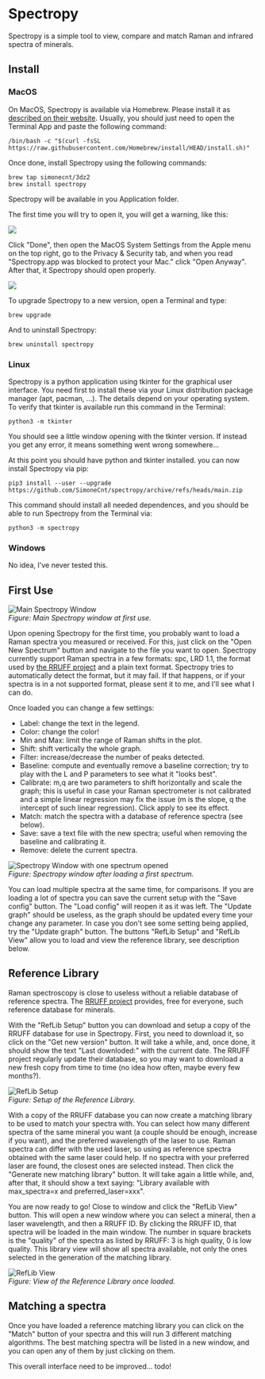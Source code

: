 
Spectropy
=========

Spectropy is a simple tool to view, compare and match Raman and infrared spectra of
minerals.

Install
-------

### MacOS

On MacOS, Spectropy is available via Homebrew. Please install it as [described on their
website](https://brew.sh/). Usually, you should just need to open the Terminal
App and paste the following command:

    /bin/bash -c "$(curl -fsSL https://raw.githubusercontent.com/Homebrew/install/HEAD/install.sh)"

Once done, install Spectropy using the following commands:

    brew tap simonecnt/3dz2
    brew install spectropy

Spectropy will be available in you Application folder.

The first time you will try to open it, you will get a warning, like this:

![](figures/spectropy-malware.png)

Click "Done", then open the MacOS System Settings from the Apple menu on the top right, go to the 
Privacy & Security tab, and when you read "Spectropy.app was blocked to protect your Mac." click "Open Anyway".
After that, it Spectropy should open properly.

![](figures/spectropy-system-settings.png)

To upgrade Spectropy to a new version, open a Terminal and type:

    brew upgrade

And to uninstall Spectropy:

    brew uninstall spectropy



### Linux

Spectropy is a python application using tkinter for the graphical user
interface. You need first to install these via your Linux distribution 
package manager (apt, pacman, ...). The details depend on your operating
system. To verify that tkinter is available run this command in the Terminal:

    python3 -m tkinter

You should see a little window opening with the tkinter version. If instead you
get any error, it means something went wrong somewhere...

At this point you should have python and tkinter installed. you can now install
Spectropy via pip:

    pip3 install --user --upgrade https://github.com/SimoneCnt/spectropy/archive/refs/heads/main.zip

This command should install all needed dependences, and you should be able to
run Spectropy from the Terminal via:

    python3 -m spectropy



### Windows

No idea, I've never tested this. 


First Use
---------

![Main Spectropy Window](figures/spectropy-main.png)  
*Figure: Main Spectropy window at first use.*

Upon opening Spectropy for the first time, you probably want to load a Raman
spectra you measured or received. For this, just click on the "Open New
Spectrum" button and navigate to the file you want to open. Spectropy currently
support Raman spectra in a few formats: spc, LRD 1.1, the format used by [the
RRUFF project](https://rruff.info/) and a plain text format. Spectropy tries to
automatically detect the format, but it may fail. If that happens, or if your
spectra is in a not supported format, please sent it to me, and I'll see what I
can do.

Once loaded you can change a few settings: 
 - Label: change the text in the legend.
 - Color: change the color!
 - Min and Max: limit the range of Raman shifts in the plot.
 - Shift: shift vertically the whole graph.
 - Filter: increase/decrease the number of peaks detected.
 - Baseline: compute and eventually remove a baseline correction; try to play
   with the L and P parameters to see what it "looks best".
 - Calibrate: m,q are two parameters to shift horizontally and scale the graph;
   this is useful in case your Raman spectrometer is not calibrated and a 
   simple linear regression may fix the issue (m is the slope, q the intercept
   of such linear regression). Click apply to see its effect.
 - Match: match the spectra with a database of reference spectra (see below).
 - Save: save a text file with the new spectra; useful when removing the
   baseline and calibrating it.
 - Remove: delete the current spectra.

![Spectropy Window with one spectrum opened](figures/spectropy-spectrum.png)  
*Figure: Spectropy window after loading a first spectrum.*

You can load multiple spectra at the same time, for comparisons. If you are
loading a lot of spectra you can save the current setup with the "Save config"
button. The "Load config" will reopen it as it was left. The "Update graph"
should be useless, as the graph should be updated every time your change any
parameter. In case you don't see  some setting being applied, try the "Update
graph" button. The buttons "RefLib Setup" and "RefLib View" allow you to load
and view the reference library, see description below.


Reference Library
-----------------

Raman spectroscopy is close to useless without a reliable database of reference
spectra. The [RRUFF project](https://rruff.info/) provides, free for everyone,
such reference database for minerals.

With the "RefLib Setup" button you can download and setup a copy of the RRUFF
database for use in Spectropy. First, you need to download it, so click on the
"Get new version" button. It will take a while, and, once done, it should show
the text "Last downloded:" with the current date. The RRUFF project regularly
update their database, so you may want to download a new fresh copy from time
to time (no idea how often, maybe every few months?).

![RefLib Setup](figures/spectropy-reflib-setup.png)  
*Figure: Setup of the Reference Library.*

With a copy of the RRUFF database you can now create a matching library to be
used to match your spectra with. You can select how many different spectra of
the same mineral you want (a couple should be enough, increase if you want),
and the preferred wavelength of the laser to use. Raman spectra can differ with
the used laser, so using as reference spectra obtained with the same laser
could help. If no spectra with your preferred laser are found, the closest ones
are selected instead. Then click the "Generate new matching library" button. It
will take again a little while, and, after that, it should show a text saying:
"Library available with max_spectra=x and preferred_laser=xxx".

You are now ready to go! Close to window and click the "RefLib View" button.
This will open a new window where you can select a mineral, then a laser
wavelength, and then a RRUFF ID. By clicking the RRUFF ID, that spectra will be
loaded in the main window. The number in square brackets is the "quality" of
the spectra as listed by RRUFF: 3 is high quality, 0 is low quality. This
library view will show all spectra available, not only the ones selected in the
generation of the matching library.

![RefLib View](figures/spectropy-reflib-view.png)  
*Figure: View of the Reference Library once loaded.*

Matching a spectra
------------------

Once you have loaded a reference matching library you can click on the "Match"
button of your spectra and this will run 3 different matching algorithms. The
best matching spectra will be listed in a new window, and you can open any of
them by just clicking on them. 

This overall interface need to be improved... todo!

